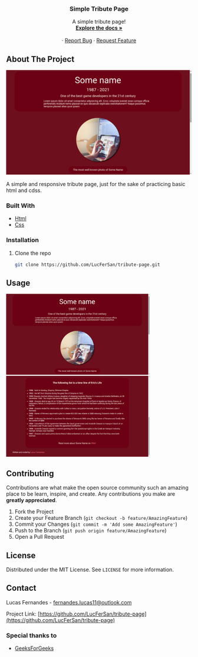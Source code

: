 <p align="center">
  <h3 align="center">Simple Tribute Page</h3>

  <p align="center">
    A simple tribute page!
    <br />
    <a href="https://github.com/LucFerSan/tribute-page"><strong>Explore the docs »</strong></a>
    <br />
    <br />
    ·
    <a href="https://github.com/LucFerSan/tribute-page/issues">Report Bug</a>
    ·
    <a href="https://github.com/LucFerSan/tribute-page/issues">Request Feature</a>
  </p>
</p>

## About The Project

![Tribute Page](.github/front-page.png)

A simple and responsive tribute page, just for the sake of practicing basic html and cdss.

### Built With

- [Html](https://developer.mozilla.org/pt-BR/docs/Web/HTML)
- [Css](https://developer.mozilla.org/pt-BR/docs/Web/CSS)

### Installation

1. Clone the repo
   ```sh
   git clone https://github.com/LucFerSan/tribute-page.git
   ```

## Usage

<p float="left">
  <img src=".github/front-page.png" width="390" />
  <img src=".github/list.png" width="390" /> 
</p>

## Contributing

Contributions are what make the open source community such an amazing place to be learn, inspire, and create. Any contributions you make are **greatly appreciated**.

1. Fork the Project
2. Create your Feature Branch (`git checkout -b feature/AmazingFeature`)
3. Commit your Changes (`git commit -m 'Add some AmazingFeature'`)
4. Push to the Branch (`git push origin feature/AmazingFeature`)
5. Open a Pull Request

## License

Distributed under the MIT License. See `LICENSE` for more information.

## Contact

Lucas Fernandes - fernandes.lucas11@outlook.com

Project Link: [https://github.com/LucFerSan/tribute-page](https://github.com/LucFerSan/tribute-page)

### Special thanks to

- [GeeksForGeeks](https://www.geeksforgeeks.org/top-10-projects-for-beginners-to-practice-html-and-css-skills/)
